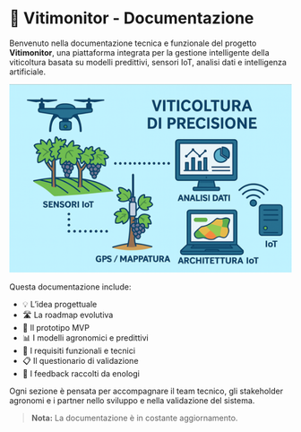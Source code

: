 # 🍇  Vitimonitor - Documentazione

Benvenuto nella documentazione tecnica e funzionale del progetto **Vitimonitor**, una piattaforma integrata per la gestione intelligente della viticoltura basata su modelli predittivi, sensori IoT, analisi dati e intelligenza artificiale.

![Schema sistema di viticoltura di precisione](./images/main_small.png)

Questa documentazione include:

- 💡 L’idea progettuale
- 🛣️ La roadmap evolutiva
- 🔧 Il prototipo MVP
- 📊 I modelli agronomici e predittivi
- 📐 I requisiti funzionali e tecnici
- 📋 Il questionario di validazione
- 📘 I feedback raccolti da enologi

Ogni sezione è pensata per accompagnare il team tecnico, gli stakeholder agronomi e i partner nello sviluppo e nella validazione del sistema.

> **Nota:** La documentazione è in costante aggiornamento.

